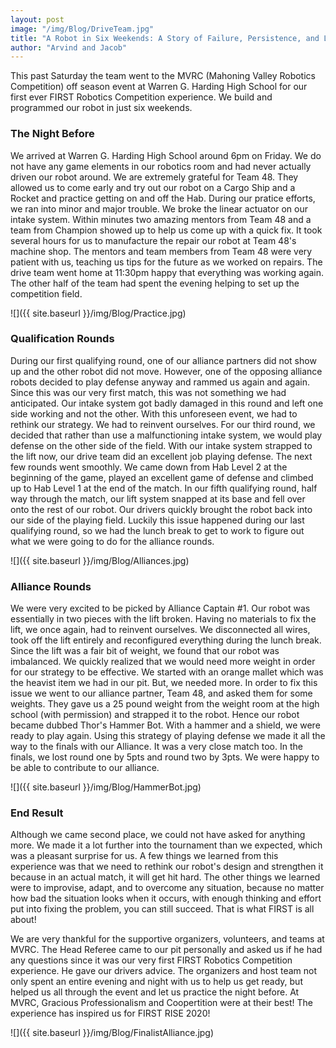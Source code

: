 ```yaml
---
layout: post
image: "/img/Blog/DriveTeam.jpg"
title: "A Robot in Six Weekends: A Story of Failure, Persistence, and Learning"
author: "Arvind and Jacob"
---
```


This past Saturday the team went to the MVRC (Mahoning Valley Robotics Competition) off season event at Warren G. Harding High School for our first ever FIRST Robotics Competition experience. We build and programmed our robot in just six weekends.

###  The Night Before

We arrived at Warren G. Harding High School around 6pm on Friday. We do not have any game elements in our robotics room and had never actually driven our robot around. We are extremely grateful for Team 48. They allowed us to come early and try out our robot on a Cargo Ship and a Rocket and practice getting on and off the Hab. During our pratice efforts, we ran into minor and major trouble. We broke the linear actuator on our intake system. Within minutes two amazing mentors from Team 48 and a team from Champion showed up to help us come up with a quick fix.  It took several hours for us to manufacture the repair our robot at Team 48's machine shop. The mentors and team members from Team 48 were very patient with us, teaching us tips for the future as we worked on repairs. The drive team went home at 11:30pm happy that everything was working again. The other half of the team had spent the evening helping to set up the competition field.

![]({{ site.baseurl }}/img/Blog/Practice.jpg)

### Qualification Rounds

During our first qualifying round, one of our alliance partners did not show up and the other robot did not move. However, one of the opposing alliance robots decided to play defense anyway and rammed us again and again. Since this was our very first match, this was not something we had anticipated. Our intake system got badly damaged in this round and left one side working and not the other. With this unforeseen event, we had to rethink our strategy. We had to reinvent ourselves. For our third round, we decided that rather than use a malfunctioning intake system, we would play defense on the other side of the field. With our intake system strapped to the lift now, our drive team did an excellent job playing defense. The next few rounds went smoothly. We came down from Hab Level 2 at the beginning of the game, played an excellent game of defense and climbed up to Hab Level 1 at the end of the match. In our fifth qualifying round, half way through the match, our lift system snapped at its base and fell over onto the rest of our robot. Our drivers quickly brought the robot back into our side of the playing field. Luckily this issue happened during our last qualifying round, so we had the lunch break to get to work to figure out what we were going to do for the alliance rounds.

![]({{ site.baseurl }}/img/Blog/Alliances.jpg)

### Alliance Rounds

We were very excited to be picked by Alliance Captain #1. Our robot was essentially in two pieces with the lift broken. Having no materials to fix the lift, we once again, had to reinvent ourselves. We disconnected all wires, took off the lift entirely and reconfigured everything during the lunch break. Since the lift was a fair bit of weight, we found that our robot was imbalanced. We quickly realized that we would need more weight in order for our strategy to be effective. We started with an orange mallet which was the heavist item we had in our pit. But, we needed more. In order to fix this issue we went to our alliance partner, Team 48, and asked them for some weights. They gave us a 25 pound weight from the weight room at the high school (with permission) and strapped it to the robot. Hence our robot became dubbed Thor's Hammer Bot. With a hammer and a shield, we were ready to play again. Using this strategy of playing defense we made it all the way to the finals with our Alliance. It was a very close match too. In the finals, we lost round one by 5pts and round two by 3pts. We were happy to be able to contribute to our alliance.

![]({{ site.baseurl }}/img/Blog/HammerBot.jpg)

### End Result

Although we came second place, we could not have asked for anything more. We made it a lot further into the tournament than we expected, which was a pleasant surprise for us. A few things we learned from this experience was that we need to rethink our robot's design and strengthen it because in an actual match, it will get hit hard. The other things we learned were to improvise, adapt, and to overcome any situation, because no matter how bad the situation looks when it occurs, with enough thinking and effort put into fixing the problem, you can still succeed. That is what FIRST is all about!

We are very thankful for the supportive organizers, volunteers, and teams at MVRC. The Head Referee came to our pit personally and asked us if he had any questions since it was our very first FIRST Robotics Competition experience. He gave our drivers advice. The organizers and host team not only spent an entire evening and night with us to help us get ready, but helped us all through the event and let us practice the night before. At MVRC, Gracious Professionalism and Coopertition were at their best! The experience has inspired us for FIRST RISE 2020!

![]({{ site.baseurl }}/img/Blog/FinalistAlliance.jpg)




